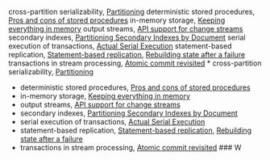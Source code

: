 cross-partition serializability, [Partitioning](ch07.html#idm140605761541952)
deterministic stored procedures, [Pros and cons of stored procedures](ch07.html#idm140605761553760)
in-memory storage, [Keeping everything in memory](ch03.html#idm140605777993776)
output streams, [API support for change streams](ch11.html#idm140605756897024)
secondary indexes, [Partitioning Secondary Indexes by Document](ch06.html#idm140605775202640)
serial execution of transactions, [Actual Serial Execution](ch07.html#idm140605761618256)
statement-based replication, [Statement-based replication](ch05.html#idm140605776241568), [Rebuilding state after a failure](ch11.html#idm140605756175744)
transactions in stream processing, [Atomic commit revisited](ch11.html#idm140605756256192) * cross-partition serializability, [Partitioning](ch07.html#idm140605761541952)
* deterministic stored procedures, [Pros and cons of stored procedures](ch07.html#idm140605761553760)
* in-memory storage, [Keeping everything in memory](ch03.html#idm140605777993776)
* output streams, [API support for change streams](ch11.html#idm140605756897024)
* secondary indexes, [Partitioning Secondary Indexes by Document](ch06.html#idm140605775202640)
* serial execution of transactions, [Actual Serial Execution](ch07.html#idm140605761618256)
* statement-based replication, [Statement-based replication](ch05.html#idm140605776241568), [Rebuilding state after a failure](ch11.html#idm140605756175744)
* transactions in stream processing, [Atomic commit revisited](ch11.html#idm140605756256192) ### W